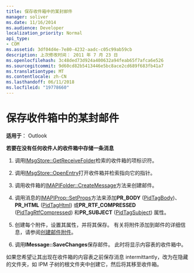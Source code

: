 ```yaml
---
title: 保存收件箱中的某封邮件
manager: soliver
ms.date: 11/16/2014
ms.audience: Developer
localization_priority: Normal
api_type:
- COM
ms.assetid: 3df04d4e-7e80-4232-aadc-c05c99ab59cb
description: 上次修改时间： 2011 年 7 月 23 日
ms.openlocfilehash: 3c48ded73d924a400632a94feab65f7afca6e526
ms.sourcegitcommit: 9d60cd82b5413446e5bc8ace2cd689f683fb41a7
ms.translationtype: MT
ms.contentlocale: zh-CN
ms.lasthandoff: 06/11/2018
ms.locfileid: "19778660"
---
```

# <a name="saving-a-message-in-the-inbox"></a>保存收件箱中的某封邮件

  
  
**适用于**： Outlook 
  
 **若要在没有任何收件人的收件箱中存储一条消息**
  
1. 调用[IMsgStore::GetReceiveFolder](imsgstore-getreceivefolder.md)检索的收件箱的项标识符。 
    
2. 调用[IMsgStore::OpenEntry](imsgstore-openentry.md)打开收件箱并检索指向它的指针。 
    
3. 调用收件箱的[IMAPIFolder::CreateMessage](imapifolder-createmessage.md)方法来创建邮件。 
    
4. 调用消息的[IMAPIProp::SetProps](imapiprop-setprops.md)方法来添加**PR_BODY** ([PidTagBody](pidtagbody-canonical-property.md))、 **PR_HTML** ([PidTagHtml](pidtaghtml-canonical-property.md)) 或**PR_RTF_COMPRESSED** ([PidTagRtfCompressed](pidtagrtfcompressed-canonical-property.md)) 和**PR_SUBJECT** ([PidTagSubject](pidtagsubject-canonical-property.md)) 属性。 
    
5. 创建每个附件，设置其属性，并将其保存。 有关将附件添加到邮件的详细信息，请参阅[创建邮件附件](creating-a-message-attachment.md)。
    
6. 调用**IMessage::SaveChanges**保存邮件。 此时将显示内容表的收件箱中。 
    
如果您希望让其出现在收件箱的内容表之前保存消息 intermittantly，改为在隐藏的文件夹，如 IPM 子树的根文件夹中创建它，然后将其移至收件箱。 
  

